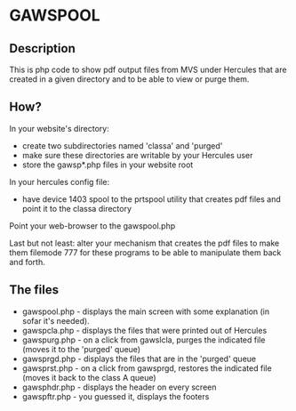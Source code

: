 # GAWSPOOL
## Description
This is php code to show pdf output files from MVS under Hercules that are created in a given directory and to be able to view or purge them.

## How?
In your website's directory:
- create two subdirectories named 'classa' and 'purged'
- make sure these directories are writable by your Hercules user
- store the gawsp*.php files in your website root

In your hercules config file: 
- have device 1403 spool to the prtspool utility that creates pdf files and point it to the classa directory

Point your web-browser to the gawspool.php 

Last but not least: alter your mechanism that creates the pdf files to make them filemode 777 for these programs to be able to manipulate them back and forth.

## The files ##
- gawspool.php - displays the main screen with some explanation (in sofar it's needed).
- gawspcla.php - displays the files that were printed out of Hercules
- gawspurg.php - on a click from gawslcla, purges the indicated file (moves it to the 'purged' queue)
- gawsprgd.php - displays the files that are in the 'purged' queue
- gawsprst.php - on a click from gawsprgd, restores the indicated file (moves it back to the class A queue)
- gawsphdr.php - displays the header on every screen
- gawspftr.php - you guessed it, displays the footers

